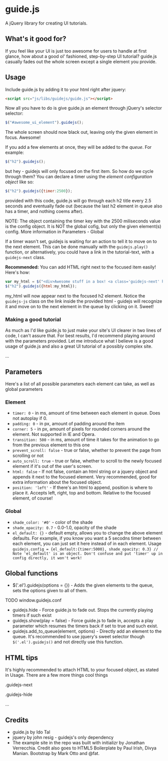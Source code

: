 # guide.js
A jQuery library for creating UI tutorials.

## What's it good for?
If you feel like your UI is just too awesome for users to handle at first glance, how about a good ol' fashioned, step-by-step UI tutorial? guide.js casually fades out the whole screen except a single element you provide.

## Usage

Include guide.js by adding it to your html right after jquery:

```html
<script src="js/libs/guidejs/guide.js"></script>
```

Now all you have to do is give guide.js an element through jQuery's selector selector:

```javascript
$("#awesome_ui_element").guidejs();
```

The whole screen should now black out, leaving only the given element in focus. Awesome! 


If you add a few elements at once, they will be added to the *queue*. For example:

```javascript
$("h2").guidejs();
```

but hey - guidejs will only focused on the first item. So how do we cycle through them? You can declare a timer using the *element configuration object* like so:

```javascript
$("h2").guidejs({timer:2500});
```

provided with this code, guide.js will go through each h2 title every 2.5 seconds and eventually fade out (because the last h2 element in queue also has a timer, and nothing coems after).


NOTE: The object containing the timer key with the 2500 miliseconds value is the config object. It is NOT the global cofig, but only the given element(s) config. More information in Parameters - Global


If a timer wasn't set, guidejs is waiting for an action to tell it to move on to the next element. This can be done manually with the `guidejs.play()` function, or alternatively, you could have a link in the tutorial-text, with a `guidejs-next` class. 

**Recommended:** You can add HTML right next to the focused item easily! Here's how:

```javascript
var my_html = $("<div>Awesome stuff in a box! <a class='guidejs-next' href='#'>Next!</a></div>")
$("h2").guidejs({html:my_html});
```

my_html will now appear next to the focused h2 element. Notice the `guidejs-js` class on the link inside the provided html - guidejs will recognize it and move on to the next element in the queue by clicking on it. Sweet!


### Making a good tutorial

As much as I'd like guide.js to just make your site's UI clearer in two lines of code, I can't assure that. For best results, I'd recommend playing around with the parameters provided. Let me introduce what I believe is a good usage of guide.js and also a great UI tutorial of a possibly complex site. 

...

## Parameters

Here's a list of all possible parameters each element can take, as well as global parameters

### Element

* `timer: 0` - in ms, amount of time between each element in queue. Does not autoplay if 0.
* `padding: 0` - in px, amount of padding around the item
* `corner: 5` - in px, amount of pixels for rounded corners around the element. Not supported in IE and Opera.
* `transition: 500` - in ms, amount of time it takes for the animation to go from the previous element to this one
* `prevent_scroll: false` - true or false, whether to prevent the page from scrolling or not
* `auto_scroll: true` - true or false, whether to scroll to the newly focused element if it's out of the user's screen.
* `html: false` - If not false, contain an html string or a jquery object and appends it next to the focused element. Very recommended, good for extra information about the focused object. 
* `position: 'left'` - If there's an html to append, position is where to place it. Accepts left, right, top and bottom. Relative to the focused element, of course!

### Global

* `shade_color: '#0'` - color of the shade
* `shade_opacity: 0.7` - 0.0-1.0, opacity of the shade
* `el_default: {}` - default empty, allows you to change the above element defaults. For example, if you know you want a 5 secodns timer between each element, you can just set it here instead of in each element. Usage
`guidejs.config = {el_default:{timer:5000}, shade_opacity: 0.3} // Note 'el_default' is an object. Don't confuse and put 'timer' up in config directly, it won't work!`

## Global functions

* $('.el').guidejs(options = {}) - Adds the given elements to the queue, sets the options given to all of them.

TODO window.guidejs.conf 

* guidejs.hide - Force guide.js to fade out. Stops the currently playing timers if such exist
* guidejs.show(play = false) - Force guide.js to fade in, accepts a play parameter which resumes the timers back if set to true and such exist.
* guidejs.add_to_queue(element, options) - Directly add an element to the queue. It's recommended to use jquery's sweet selector though `$('.el').guidejs()` and not directly use this function. 


## HTML tips

It's highly recommended to attach HTML to your focused object, as stated in Usage. There are a few more things cool things

.guidejs-next

.guidejs-hide

...

## Credits
* guide.js by Ido Tal
* jquery by john resig - guidejs's only dependency 
* The example site in the repo was built with initializr by Jonathan Verrecchia. Credit also goes to HTML5 Boilerplate by Paul Irish, Divya Manian. Bootstrap by Mark Otto and @fat. 
